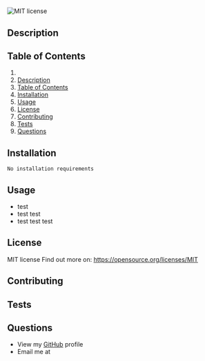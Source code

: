 
# 

![MIT license](https://img.shields.io/apm/l/vim-mode)
  
## Description
  

  
## Table of Contents
  
1. [](#)
2. [Description](#description)
3. [Table of Contents](#table-of-contents)
4. [Installation](#installation)
5. [Usage](#usage)
6. [License](#license)
7. [Contributing](#contributing)
8. [Tests](#tests)
9. [Questions](#questions)
  
## Installation
  
```
No installation requirements
```
  
## Usage
  
- test
- test test
- test test test

  
## License
  
MIT license
Find out more on: https://opensource.org/licenses/MIT
  
## Contributing
  

  
## Tests
  

  
## Questions
  
- View my [GitHub](https://github.com/) profile
- Email me at 
